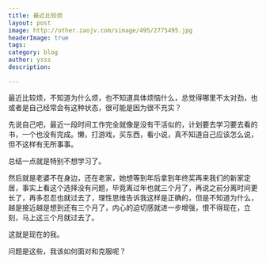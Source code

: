 ```yaml
---
title: 最近比较烦
layout: post
image: http://other.zaojv.com/simage/495/2775495.jpg
headerImage: true
tags: 
category: blog
author: ysss
description: 

---
```


最近比较烦，不知道为什么烦，也不知道具体烦恼什么，总觉得哪里不太对劲，也或者是自己经常会有这种状态，很可能是因为很不充实？

先说自己吧，最近一段时间工作完全就像是没有干活似的，计划要去学习要去看的书，一个也没有完成。懒，打游戏，买东西，看小说，真不知道自己应该怎么说，但不这样有无所事事。

总结一点就是特别不想学习了。

然后就是老婆不在身边，还在老家，她想等到年后拿到年终奖再来我们的新家定居，事实上看这个选择没有问题，毕竟离过年也就三个月了，再说之前分离时间更长了，再多忍忍也就过去了，理性思维告诉我这样是正确的，但是不知道为什么，越是接近越是想到还有三个月了，内心的迫切感就进一步增强，恨不得现在，立刻，马上这三个月就过去了。

这就是现在的我。

问题是这些，我该如何面对和克服呢？
